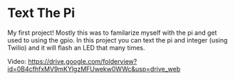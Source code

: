 Text The Pi
===========

My first project! Mostly this was to familarize myself with the pi and get used to using the gpio.
In this project you can text the pi and integer (using Twilio) and it will flash an LED that many times.

Video: https://drive.google.com/folderview?id=0B4cfhfxMV9mKYlgzMFUwekw0WWc&usp=drive_web
